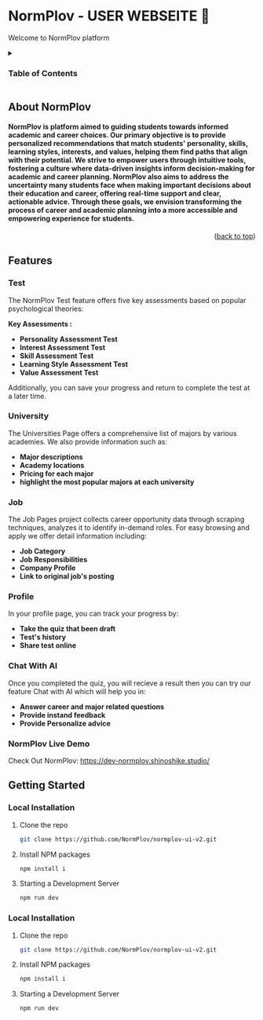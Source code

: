 # NormPlov - USER WEBSEITE 📖

Welcome to NormPlov platform 

<!-- TABLE OF CONTENTS -->
<details>
  <summary><h3>Table of Contents</h3></summary>
  <ol>
    <li>
      <a href="#about-norm_plov">About NormPlov</a>
    </li>
    <li>
      <a href="#features">Features</a>
      <ul>
        <li><a href="#test">Test</a></li>
        <li><a href="#university">University</a></li>
        <li><a href="#job">Jobs</a></li>
        <li><a href="#profile">Profile</a></li>
        <li><a href="#chat-with-ai">Chat With AI</a></li>
      </ul>
    </li>
    <li><a href="#normplov-live-demo" >NormPlov Live Demo</a></li>
    <li>
      <a href="#getting-started">Getting Started</a>
      <ul>
        <li><a href="#local-installation">Local Installation</a></li>
      </ul>
    </li>
  </ol>
</details>

<!-- ABOUT THE PROJECT -->

## About NormPlov

<h4 id="about-norm_plov" >NormPlov is platform aimed to guiding students towards informed academic and career choices. Our primary objective is to provide personalized recommendations that match students' personality, skills, learning styles, interests, and values, helping them find paths that align with their potential. We strive to empower users through intuitive tools, fostering a culture where data-driven insights inform decision-making for academic and career planning. NormPlov also aims to address the uncertainty many students face when making important decisions about their education and career, offering real-time support and clear, actionable advice. Through these goals, we envision transforming the process of career and academic planning into a more accessible and empowering experience for students.  </h4>

<p align="right">(<a href="#readme-top">back to top</a>)</p>

## Features

### Test

The NormPlov Test feature offers five key assessments based on popular psychological theories: 

**Key Assessments :**
- **Personality Assessment Test**
- **Interest Assessment Test**
- **Skill Assessment Test**
- **Learning Style Assessment Test**
- **Value Assessment Test**

Additionally, you can save your progress and return to complete the test at a later time.

### University
The Universities Page offers a comprehensive list of majors by various academies.
We also provide information such as:
- **Major descriptions**
- **Academy locations**
- **Pricing for each major**
- **highlight the most popular majors at each university**

### Job
The Job Pages project collects career opportunity data through scraping techniques, analyzes it to identify in-demand roles. For easy browsing and apply we offer detail information including:
- **Job Category**
- **Job Responsibilities**
- **Company Profile**
- **Link to original job's posting**

### Profile
In your profile page, you can track your progress by:
- **Take the quiz that been draft**
- **Test's history**
- **Share test online**


### Chat With AI
Once you completed the quiz, you will recieve a result then you can try our feature Chat with AI which will help you in:
- **Answer career and major related questions**
- **Provide instand feedback**
- **Provide Personalize advice**

### NormPlov Live Demo
Check Out NormPlov: https://dev-normplov.shinoshike.studio/

<!-- GETTING STARTED -->

## Getting Started

### Local Installation

1. Clone the repo
   ```sh
   git clone https://github.com/NormPlov/normplov-ui-v2.git
   ```
2. Install NPM packages
   ```sh
   npm install i
   ```
3. Starting a Development Server
   ```sh
   npm run dev
   ```


### Local Installation

1. Clone the repo
   ```sh
   git clone https://github.com/NormPlov/normplov-ui-v2.git
   ```
2. Install NPM packages
   ```sh
   npm install i
   ```
3. Starting a Development Server
   ```sh
   npm run dev
   ```


